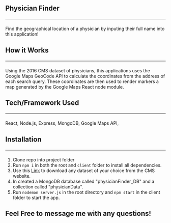 ## Physician Finder <hr>

Find the geographical location of a physician by inputing their full name into this application!

## How it Works <hr>

Using the 2016 CMS dataset of physicians, this applications uses the Google Maps GeoCode API to calculate the coordinates from the address of each search query.  These coordinates are then used to render markers a map generated by the Google Maps React node module.

## Tech/Framework Used <hr>

React, Node.js, Express, MongoDB, Google Maps API,

## Installation <hr>

1. Clone repo into project folder
2. Run `npm i` in both the root and `client` folder to install all dependencies.
3. Use this [Link](https://www.cms.gov/openpayments/explore-the-data/dataset-downloads.html) to download any dataset of your choice from the CMS website.
4. In created a MongoDB database called "physicianFinder_DB" and a collection called "physicianData".
5. Run `nodemon server.js` in the root directory and `npm start` in the client folder to start the app.


## Feel Free to message me with any questions!
